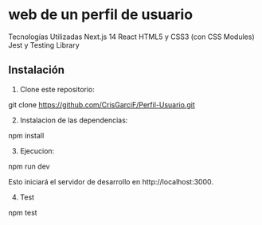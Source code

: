 # web de un perfil de usuario

Tecnologías Utilizadas
Next.js 14
React
HTML5 y CSS3 (con CSS Modules)
Jest y Testing Library

## Instalación

1. Clone este repositorio:

git clone https://github.com/CrisGarciF/Perfil-Usuario.git

2. Instalacion de las dependencias:

npm install

3. Ejecucion:

npm run dev

Esto iniciará el servidor de desarrollo en http://localhost:3000.

4. Test

npm test
